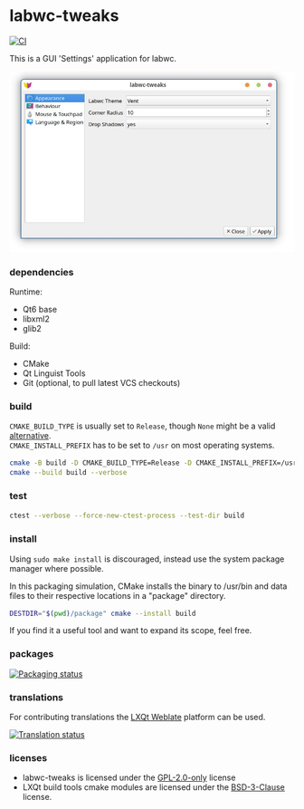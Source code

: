 # labwc-tweaks

[![CI]](https://github.com/labwc/labwc-tweaks/actions/workflows/build.yml)

This is a GUI 'Settings' application for labwc.

![labwc tweaks sceenshot](labwc-tweaks.jpg)

### dependencies

Runtime:

- Qt6 base
- libxml2
- glib2

Build:

- CMake
- Qt Linguist Tools
- Git (optional, to pull latest VCS checkouts)

### build

`CMAKE_BUILD_TYPE` is usually set to `Release`, though `None` might be a valid [alternative].<br>
`CMAKE_INSTALL_PREFIX` has to be set to `/usr` on most operating systems.

```bash
cmake -B build -D CMAKE_BUILD_TYPE=Release -D CMAKE_INSTALL_PREFIX=/usr -W no-dev
cmake --build build --verbose
```

### test

```bash
ctest --verbose --force-new-ctest-process --test-dir build
```

### install

Using `sudo make install` is discouraged, instead use the system package manager where possible.

In this packaging simulation, CMake installs the binary to /usr/bin
and data files to their respective locations in a "package" directory.

```bash
DESTDIR="$(pwd)/package" cmake --install build
```

If you find it a useful tool and want to expand its scope, feel free.

### packages

[![Packaging status]](https://repology.org/project/labwc-tweaks/versions)

### translations

For contributing translations the [LXQt Weblate] platform can be used.

[![Translation status]](https://translate.lxqt-project.org/widgets/labwc/)

### licenses

- labwc-tweaks is licensed under the [GPL-2.0-only] license
- LXQt build tools cmake modules are licensed under the [BSD-3-Clause] license.


[alternative]:          https://wiki.archlinux.org/title/CMake_package_guidelines#Fixing_the_automatic_optimization_flag_override
[BSD-3-Clause]:         BSD-3-Clause
[CI]:                   https://github.com/labwc/labwc-tweaks/actions/workflows/build.yml/badge.svg
[GPL-2.0-only]:         LICENSE
[LXQt Weblate]:         https://translate.lxqt-project.org/projects/labwc/labwc-tweaks/
[Packaging status]:     https://repology.org/badge/vertical-allrepos/labwc-tweaks.svg
[Translation status]:   https://translate.lxqt-project.org/widgets/labwc/-/labwc-tweaks/multi-auto.svg
